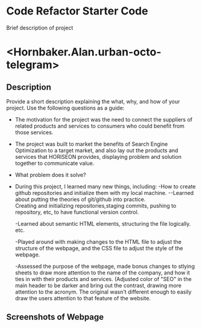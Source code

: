 # Code Refactor Starter Code
Brief description of project
# <Hornbaker.Alan.urban-octo-telegram>

## Description

Provide a short description explaining the what, why, and how of your project. Use the following questions as a guide:

- The motivation for the project was the need to connect the suppliers of related products and services to consumers who could benefit from those services.

- The project was built to market the benefits of Search Engine Optimization to a target market, and also lay out the products and services that HORISEON provides, displaying problem and solution together to communicate value.  
- What problem does it solve?

- During this project, I learned many new things, including:
    -How to create github repositories and initialize them with my local machine.
    --Learned about putting the theories of git/github into practice.  
	Creating and initializing repositories,staging commits, pushing to repository,
	etc, to have functional version control.

	-Learned about semantic HTML elements, structuring the file logically. etc.

	-Played around with making changes to the HTML file to adjust the structure
	of the webpage, and the CSS file to adjust the style of the webpage.

	-Assessed the purpose of the webpage, made bonus changes to stlying sheets to
	draw more attention to the name of the company, and how it ties in with their
	products and services. (Adjusted color of "SEO" in the main header to be darker
	and bring out the contrast, drawing more attention to the acronym.
	The original wasn't different enough to easily draw the users attention to that
	feature of the website.

## Screenshots of Webpage

